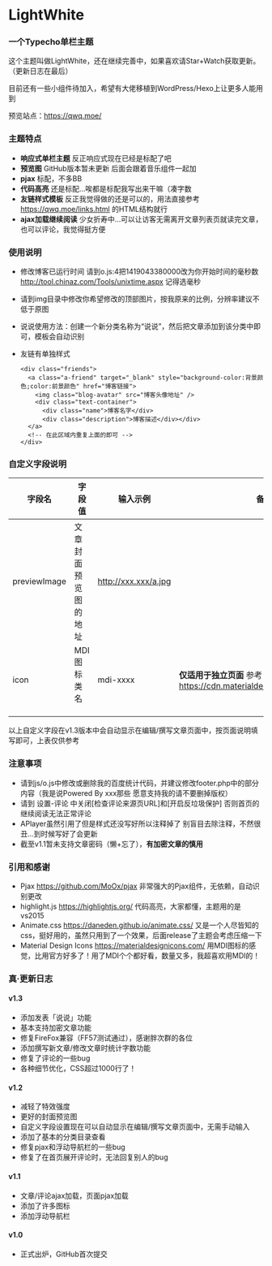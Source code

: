 # LightWhite
### 一个Typecho单栏主题

这个主题叫做LightWhite，还在继续完善中，如果喜欢请Star+Watch获取更新。（更新日志在最后）

目前还有一些小组件待加入，希望有大佬移植到WordPress/Hexo上让更多人能用到

预览站点：https://qwq.moe/

### 主题特点

- **响应式单栏主题** 反正响应式现在已经是标配了吧
- **预览图** GitHub版本暂未更新 后面会跟着音乐组件一起加
- **pjax** 标配，不多BB
- **代码高亮** 还是标配...唉都是标配我写出来干嘛（凑字数
- **友链样式模板** 反正我觉得做的还是可以的，用法直接参考 https://qwq.moe/links.html 的HTML结构就行
- **ajax加载继续阅读** 少女折寿中...可以让访客无需离开文章列表页就读完文章，也可以评论，我觉得挺方便


### 使用说明

- 修改博客已运行时间 请到o.js:4把1419043380000改为你开始时间的毫秒数 http://tool.chinaz.com/Tools/unixtime.aspx 记得选毫秒
- 请到img目录中修改你希望修改的顶部图片，按我原来的比例，分辨率建议不低于原图
- 说说使用方法：创建一个新分类名称为“说说”，然后把文章添加到该分类中即可，模板会自动识别
- 友链有单独样式
    
      <div class="friends">
        <a class="a-friend" target="_blank" style="background-color:背景颜色;color:前景颜色" href="博客链接">
          <img class="blog-avatar" src="博客头像地址" />
          <div class="text-container">
            <div class="name">博客名字</div>
            <div class="description">博客描述</div></div>
        </a>
        <!-- 在此区域内重复上面的即可 -->
      </div>

### 自定义字段说明

| 字段名       | 字段值               | 输入示例             | 备注                                             |
|--------------|----------------------|----------------------|--------------------------------------------------|
| previewImage | 文章封面预览图的地址 | http://xxx.xxx/a.jpg |                                                  |
| icon         | MDI图标类名          | mdi-xxxx             | **仅适用于独立页面** 参考 https://cdn.materialdesignicons.com/2.0.46/ |

以上自定义字段在v1.3版本中会自动显示在编辑/撰写文章页面中，按页面说明填写即可，上表仅供参考

### 注意事项

- 请到js/o.js中修改或删除我的百度统计代码，并建议修改footer.php中的部分内容（我是说Powered By xxx那些 愿意支持我的请不要删掉版权）
- 请到 设置-评论 中关闭\[检查评论来源页URL\]和\[开启反垃圾保护\] 否则首页的继续阅读无法正常评论
- APlayer虽然引用了但是样式还没写好所以注释掉了 别盲目去除注释，不然很丑...到时候写好了会更新
- 截至v1.1暂未支持文章密码（懒+忘了），**有加密文章的慎用**

### 引用和感谢

- Pjax https://github.com/MoOx/pjax 非常强大的Pjax组件，无依赖，自动识别更改
- highlight.js https://highlightjs.org/ 代码高亮，大家都懂，主题用的是vs2015
- Animate.css https://daneden.github.io/animate.css/ 又是一个人尽皆知的css，挺好用的，虽然只用到了一个效果，后面release了主题会考虑压缩一下
- Material Design Icons https://materialdesignicons.com/ 用MDI图标的感觉，比用官方好多了！用了MDI个个都好看，数量又多，我超喜欢用MDI的！

### 真·更新日志

#### v1.3

- 添加发表「说说」功能
- 基本支持加密文章功能
- 修复FireFox兼容（FF57测试通过），感谢胖次群的各位
- 添加撰写新文章/修改文章时统计字数功能
- 修复了评论的一些bug
- 各种细节优化，CSS超过1000行了！

#### v1.2

- 减轻了特效强度
- 更好的封面预览图
- 自定义字段设置现在可以自动显示在编辑/撰写文章页面中，无需手动输入
- 添加了基本的分类目录查看
- 修复pjax和浮动导航栏的一些bug
- 修复了在首页展开评论时，无法回复别人的bug

#### v1.1 

- 文章/评论ajax加载，页面pjax加载
- 添加了许多图标
- 添加浮动导航栏

#### v1.0 

- 正式出炉，GitHub首次提交
